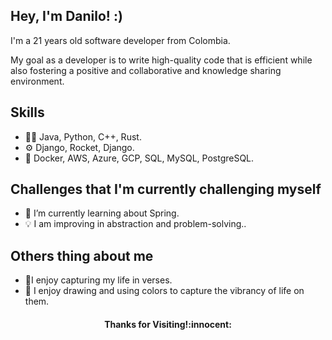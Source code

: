 ## Hey, I'm Danilo! :)  
I'm a 21 years old software developer from Colombia.

My goal as a developer is to write high-quality code that is efficient while also fostering a positive and collaborative and knowledge sharing environment.

## Skills
- 👨‍💻 Java, Python, C++, Rust.
- ⚙️ Django, Rocket, Django.
- 🚀 Docker, AWS, Azure, GCP, SQL, MySQL, PostgreSQL.

## Challenges that I'm currently challenging myself
- 🌱 I’m currently learning about Spring.
- 💡 I am improving in abstraction and problem-solving..

## Others thing about me
- 📝I enjoy capturing my life in verses.
- 🎨 I enjoy drawing and using colors to capture the vibrancy of life on them.

<h4 align="center"> Thanks for Visiting!:innocent:</h4>
